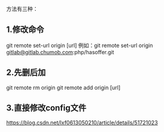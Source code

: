 

方法有三种：
## 1.修改命令
git remote set-url origin [url]
例如：git remote set-url origin gitlab@gitlab.chumob.com:php/hasoffer.git

## 2.先删后加

git remote rm origin
git remote add origin [url]
## 3.直接修改config文件

https://blog.csdn.net/lxf0613050210/article/details/51721023